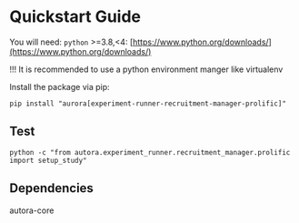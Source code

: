 # Quickstart Guide

You will need:
`python` >=3.8,<4: [https://www.python.org/downloads/](https://www.python.org/downloads/)

!!! It is recommended to use a python environment manger like virtualenv

Install the package via pip:

```shell
pip install "aurora[experiment-runner-recruitment-manager-prolific]"
```

## Test
```shell
python -c "from autora.experiment_runner.recruitment_manager.prolific import setup_study"
```


## Dependencies

autora-core